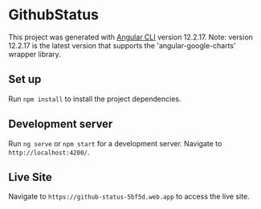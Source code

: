 # GithubStatus

This project was generated with [Angular CLI](https://github.com/angular/angular-cli) version 12.2.17.
Note: version 12.2.17 is the latest version that supports the 'angular-google-charts' wrapper library.

## Set up

Run `npm install` to install the project dependencies.

## Development server

Run `ng serve` or `npm start` for a development server. Navigate to `http://localhost:4200/`.

## Live Site

Navigate to `https://github-status-5bf5d.web.app` to access the live site.
